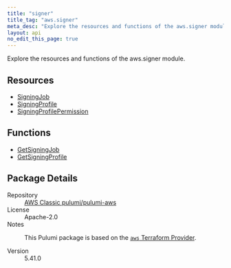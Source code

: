 ```yaml
---
title: "signer"
title_tag: "aws.signer"
meta_desc: "Explore the resources and functions of the aws.signer module."
layout: api
no_edit_this_page: true
---
```


<!-- WARNING: this file was generated by Pulumi Docs Generator. -->
<!-- Do not edit by hand unless you're certain you know what you are doing! -->

Explore the resources and functions of the aws.signer module.

<h2 id="resources">Resources</h2>
<ul class="api">
    <li><a href="signingjob/" title="SigningJob"><span class="api-symbol api-symbol--resource"></span>SigningJob</a></li>
    <li><a href="signingprofile/" title="SigningProfile"><span class="api-symbol api-symbol--resource"></span>SigningProfile</a></li>
    <li><a href="signingprofilepermission/" title="SigningProfilePermission"><span class="api-symbol api-symbol--resource"></span>SigningProfilePermission</a></li>
</ul>

<h2 id="functions">Functions</h2>
<ul class="api">
    <li><a href="getsigningjob/" title="GetSigningJob"><span class="api-symbol api-symbol--function"></span>GetSigningJob</a></li>
    <li><a href="getsigningprofile/" title="GetSigningProfile"><span class="api-symbol api-symbol--function"></span>GetSigningProfile</a></li>
</ul>

<h2 id="package-details">Package Details</h2>
<dl class="package-details">
	<dt>Repository</dt>
	<dd><a href="https://github.com/pulumi/pulumi-aws">AWS Classic pulumi/pulumi-aws</a></dd>
	<dt>License</dt>
	<dd>Apache-2.0</dd>
	<dt>Notes</dt>
	<dd><p>This Pulumi package is based on the <a href="https://github.com/hashicorp/terraform-provider-aws"><code>aws</code> Terraform Provider</a>.</p>
</dd>
	<dt>Version</dt>
	<dd>5.41.0</dd>
</dl>

